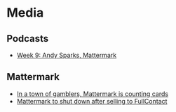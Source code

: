 # Media

## Podcasts
- [Week 9: Andy Sparks, Mattermark](https://52founders.com/week-9-andy-sparks-mattermark-69915bb35e37)

## Mattermark
- [In a town of gamblers, Mattermark is counting cards](https://venturebeat.com/2013/08/22/in-a-town-of-gamblers-mattermark-is-counting-cards/)
- [Mattermark to shut down after selling to FullContact](https://techcrunch.com/2017/12/21/mattermark-to-shut-down-after-selling-to-full-contact/)
